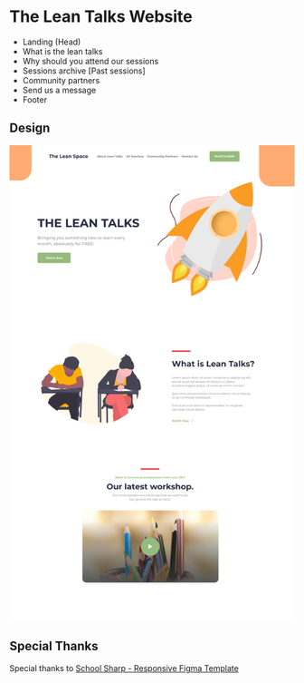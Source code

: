 # The Lean Talks Website

- Landing (Head)
- What is the lean talks
- Why should you attend our sessions
- Sessions archive [Past sessions]
- Community partners
- Send us a message
- Footer

## Design

![design](leantalks.png)

## Special Thanks

Special thanks to [School Sharp - Responsive Figma Template](https://www.figma.com/community/file/1012881583878180114)